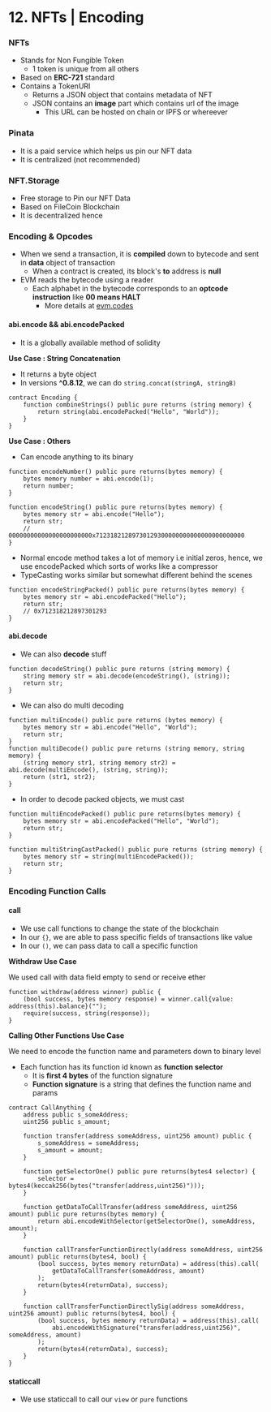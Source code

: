 # 12. NFTs | Encoding

### NFTs

* Stands for Non Fungible Token
  * 1 token is unique from all others
* Based on **ERC-721** standard
* Contains a TokenURI
  * Returns a JSON object that contains metadata of NFT
  * JSON contains an **image** part which contains url of the image
    * This URL can be hosted on chain or IPFS or whereever



### Pinata

* It is a paid service which helps us pin our NFT data
* It is centralized (not recommended)



### NFT.Storage

* Free storage to Pin our NFT Data
* Based on FileCoin Blockchain
* It is decentralized hence



### Encoding & Opcodes

* When we send a transaction, it is **compiled** down to bytecode and sent in **data** object of transaction
  * When a contract is created, its block's **to** address is **null**
* EVM reads the bytecode using a reader
  * Each alphabet in the bytecode corresponds to an **optcode instruction** like **00 means HALT**
    * More details at [evm.codes](https://evm.codes)

#### abi.encode && abi.encodePacked

* It is a globally available method of solidity

**Use Case : String Concatenation**

* It returns a byte object
* In versions **^0.8.12**, we can do `string.concat(stringA, stringB)`

```sol
contract Encoding {
	function combineStrings() public pure returns (string memory) {
		return string(abi.encodePacked("Hello", "World"));
	}
}
```

**Use Case : Others**

* Can encode anything to its binary

```sol
function encodeNumber() public pure returns(bytes memory) {
	bytes memory number = abi.encode(1);
	return number;
}

function encodeString() public pure returns(bytes memory) {
	bytes memory str = abi.encode("Hello");
	return str;
	// 00000000000000000000000x71231821289730129300000000000000000000000
}
```

* Normal encode method takes a lot of memory i.e initial zeros, hence, we use encodePacked which sorts of works like a compressor
* TypeCasting works similar but somewhat different behind the scenes

```sol
function encodeStringPacked() public pure returns(bytes memory) {
	bytes memory str = abi.encodePacked("Hello");
	return str;
	// 0x712318212897301293
}
```

#### abi.decode

* We can also **decode** stuff

```sol
function decodeString() public pure returns (string memory) {
	string memory str = abi.decode(encodeString(), (string));
	return str;
}
```

* We can also do multi decoding

```sol
function multiEncode() public pure returns (bytes memory) {
	bytes memory str = abi.encode("Hello", "World");
	return str;
}
function multiDecode() public pure returns (string memory, string memory) {
	(string memory str1, string memory str2) = abi.decode(multiEncode(), (string, string));
	return (str1, str2);
}
```

* In order to decode packed objects, we must cast

```sol
function multiEncodePacked() public pure returns(bytes memory) {
	bytes memory str = abi.encodePacked("Hello", "World");
	return str;
}

function multiStringCastPacked() public pure returns (string memory) {
	bytes memory str = string(multiEncodePacked());
	return str;
}
```



### Encoding Function Calls

#### call

* We use call functions to change the state of the blockchain
* In our `{}`, we are able to pass specific fields of transactions like value
* In our `()`, we can pass data to call a specific function

**Withdraw Use Case**

We used call with data field empty to send or receive ether

```sol
function withdraw(address winner) public {
	(bool success, bytes memory response) = winner.call{value: address(this).balance}("");
	require(success, string(response));
}
```

**Calling Other Functions Use Case**

We need to encode the function name and parameters down to binary level

* Each function has its function id known as **function selector**
  * It is **first 4 bytes** of the function signature
  * **Function signature** is a string that defines the function name and params

```solidity
contract CallAnything {
	address public s_someAddress;
	uint256 public s_amount;

	function transfer(address someAddress, uint256 amount) public {
		s_someAddress = someAddress;
		s_amount = amount;
	}

	function getSelectorOne() public pure returns(bytes4 selector) {
		selector = bytes4(keccak256(bytes("transfer(address,uint256)")));
	}

	function getDataToCallTransfer(address someAddress, uint256 amount) public pure returns(bytes memory) {
		return abi.encodeWithSelector(getSelectorOne(), someAddress, amount);
	}

	function callTransferFunctionDirectly(address someAddress, uint256 amount) public returns(bytes4, bool) {
		(bool success, bytes memory returnData) = address(this).call(
			getDataToCallTransfer(someAddress, amount)
		);
		return(bytes4(returnData), success);
	}
```

```sol
	function callTransferFunctionDirectlySig(address someAddress, uint256 amount) public returns(bytes4, bool) {
		(bool success, bytes memory returnData) = address(this).call(
			abi.encodeWithSignature("transfer(address,uint256)", someAddress, amount)
		);
		return(bytes4(returnData), success);
	}
}
```

#### staticcall

* We use staticcall to call our `view` or `pure` functions

